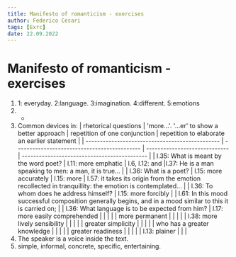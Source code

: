 ```yaml
---
title: Manifesto of romanticism - exercises
author: Federico Cesari
tags: [Exrc]
date: 22.09.2022
---
```

# Manifesto of romanticism - exercises
1. 1: everyday.  2:language.  3:imagination.  4:different.  5:emotions
2. -
3. Common devices in:
| rhetorical questions                            | 'more...'. '...er' to show a better approach | repetition of one conjunction | repetition to elaborate an earlier statement |
| ----------------------------------------------- | -------------------------------------------- | ----------------------------- | -------------------------------------------- |
| l.35: What is meant by the word poet?           | l.11: more emphatic                          | l.6, l.12: and                |l.37: He is a man speaking to men: a man, it is true...                                              |
| l.36: What is a poet?                           | l.15: more accurately                        | l.15: more                              | l.57: it takes its origin from the emotion recollected in tranquillity: the emotion is contemplated...                                              |
| l.36: To whom does he address himself?          | l.15: more forcibly                          |                               | l.61: In this mood successful composition generally begins, and in a mood similar to this it is carried on;                                             |
| l.36: What language is to be expected from him? | l.17: more easily comprehended               |                               |                                              |
|                                                 | more permanent                               |                               |                                              |
|                                                 | l.38: more lively sensibility                |                               |                                              |
|                                                 | greater simplicity                           |                               |                                              |
|                                                 | who has a greater knowledge                  |                               |                                              |
|                                                 | greater readiness                            |                               |                                              |
|                                                 | l.13: plainer                                             |                               |                                              |
4. The speaker is a voice inside the text.
5. simple, informal, concrete, specific, entertaining.